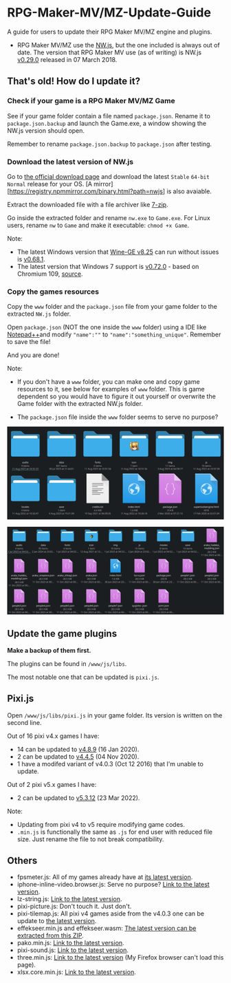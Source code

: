 # RPG-Maker-MV/MZ-Update-Guide
A guide for users to update their RPG Maker MV/MZ engine and plugins.

- RPG Maker MV/MZ use the [NW.js](https://nwjs.io), but the one included is always out of date. The version that RPG Maker MV use (as of writing) is NW.js [v0.29.0](https://nwjs.io/blog/v0.29.0) released in 07 March 2018.

## That's old! How do I update it?
### Check if your game is a RPG Maker MV/MZ Game
See if your game folder contain a file named `package.json`. Rename it to `package.json.backup` and launch the Game.exe, a window showing the NW.js version should open.

Remember to rename `package.json.backup` to `package.json` after testing.

### Download the latest version of NW.js
Go to [the official download page](https://nwjs.io/downloads) and download the latest `Stable` `64-bit` `Normal` release for your OS. [A mirror][https://registry.npmmirror.com/binary.html?path=nwjs] is also avaiable.

Extract the downloaded file with a file archiver like [7-zip](https://7-zip.org).

Go inside the extracted folder and rename `nw.exe` to `Game.exe`. For Linux users, rename `nw` to `Game` and make it executable: `chmod +x Game`.

Note:
- The latest Windows version that [Wine-GE v8.25](https://github.com/GloriousEggroll/wine-ge-custom/releases/tag/GE-Proton8-25) can run without issues is [v0.68.1](https://dl.nwjs.io/v0.68.1).
- The latest version that Windows 7 support is [v0.72.0](https://dl.nwjs.io/v0.72.0) - based on Chromium 109, [source](https://archive.is/dCOEx).

### Copy the games resources

Copy the `www` folder and the `package.json` file from your game folder to the extracted `NW.js` folder.


Open `package.json` (NOT the one inside the `www` folder) using a IDE like [Notepad++](https://notepad-plus-plus.org)and modify `"name":""` to `"name":"something_unique"`. Remember to save the file!

And you are done!

Note:
- If you don't have a `www` folder, you can make one and copy game resources to it, see below for examples of `www` folder. This is game dependent so you would have to figure it out yourself or overwrite the Game folder with the extracted NW.js folder.

- The `package.json` file inside the `www` folder seems to serve no purpose?

![Example 1](/img/example_www_0.png "www folder of VHMV")

![Example 1](/img/example_www_1.png "www folder of RJ317690")

## Update the game plugins

**Make a backup of them first.**

The plugins can be found in `/www/js/libs`.

The most notable one that can be updated is `pixi.js`.

## Pixi.js

Open `/www/js/libs/pixi.js` in your game folder. Its version is written on the second line.

Out of 16 pixi v4.x games I have:
- 14 can be updated to [v4.8.9](https://pixijs.download/v4.8.9/pixi.min.js) (16 Jan 2020).
- 2 can be updated to [v4.4.5](https://pixijs.download/v4.4.5/pixi.min.js) (04 Nov 2020).
- 1 have a modifed variant of v4.0.3 (Oct 12 2016) that I'm unable to update.

Out of 2 pixi v5.x games I have:
- 2 can be updated to [v5.3.12](https://pixijs.download/v5.3.12/pixi.min.js) (23 Mar 2022).

Note:
- Updating from pixi v4 to v5 require modifying game codes.
- `.min.js` is functionally the same as `.js` for end user with reduced file size. Just rename the file to not break compatibility.

## Others
- fpsmeter.js: All of my games already have at [its latest version](https://github.com/darsain/fpsmeter/blob/master/dist/fpsmeter.min.js).
- iphone-inline-video.browser.js: Serve no purpose? [Link to the latest version](https://github.com/fregante/iphone-inline-video/blob/master/dist/iphone-inline-video.min.js).
- lz-string.js: [Link to the latest version](https://github.com/pieroxy/lz-string/blob/cf06e9a0e61daa8b120a474bbc80666f959ff7d4/libs/lz-string.min.js).
- pixi-picture.js: Don't touch it. Just don't.
- pixi-tilemap.js: All pixi v4 games aside from the v4.0.3 one can be update to [the latest version](https://github.com/pixijs/tilemap/blob/v4.x/dist/pixi-tilemap.js).
- effekseer.min.js and effekseer.wasm: [The latest version can be extracted from this ZIP](https://github.com/effekseer/EffekseerForWebGL/releases/latest).
- pako.min.js: [Link to the latest version](https://github.com/nodeca/pako/blob/master/dist/pako.min.js).
- pixi-sound.js: [Link to the latest version](https://github.com/pixijs/sound/releases/tag/v3.0.5).
- three.min.js: [Link to the latest version](https://github.com/mrdoob/three.js/blob/2ab27ea33ef2c991558e392d4f476ac08975be0d/build/three.min.js) (My Firefox browser can't load this page).
- xlsx.core.min.js: [Link to the latest version](https://github.com/SheetJS/sheetjs/blob/github/dist/xlsx.core.min.js).
